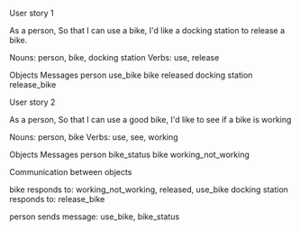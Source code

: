 User story 1

As a person,
So that I can use a bike,
I'd like a docking station to release a bike.

Nouns: person, bike, docking station
Verbs: use, release

Objects             Messages
person              use_bike
bike                released
docking station     release_bike


User story 2

As a person,
So that I can use a good bike,
I'd like to see if a bike is working

Nouns: person, bike
Verbs: use, see, working

Objects            Messages
person             bike_status
bike               working_not_working


Communication between objects

bike responds to: working_not_working, released, use_bike
docking station responds to: release_bike

person sends message: use_bike, bike_status
